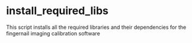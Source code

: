 # install_required_libs
This script installs all the required libraries and their dependencies for the fingernail imaging calibration software
